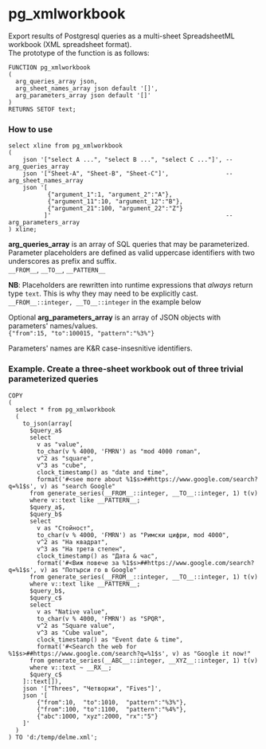 # pg_xmlworkbook
Export results of Postgresql queries as a multi-sheet SpreadsheetML workbook (XML spreadsheet format).  
The prototype of the function is as follows:
```PGSQL
FUNCTION pg_xmlworkbook
(
  arg_queries_array json, 
  arg_sheet_names_array json default '[]', 
  arg_parameters_array json default '[]'
)
RETURNS SETOF text;
```
### How to use
```PGSQL
select xline from pg_xmlworkbook
(
    json '["select A ...", "select B ...", "select C ..."]', -- arg_queries_array
    json '["Sheet-A", "Sheet-B", "Sheet-C"]',                -- arg_sheet_names_array
    json '[
           {"argument_1":1, "argument_2":"A"}, 
           {"argument_11":10, "argument_12":"B"}, 
           {"argument_21":100, "argument_22":"Z"}
          ]'                                                 -- arg_parameters_array
) xline; 
```
__arg_queries_array__ is an array of SQL queries that may be parameterized.  
Parameter placeholders are defined as valid uppercase identifiers with two underscores as prefix and suffix.  
`__FROM__`, `__TO__`, `__PATTERN__`   

__NB__: Placeholders are rewritten into runtime expressions that _always_ return type `text`. This is why they may need to be explicitly cast.  
`__FROM__::integer, __TO__::integer` in the example below  
  
Optional __arg_parameters_array__ is an array of JSON objects with parameters' names/values.  
  `{"from":15, "to":100015, "pattern":"%3%"}`  

Parameters' names are K&R case-insesnitive identifiers.  
### Example. Create a three-sheet workbook out of three trivial parameterized queries 
```PGSQL
COPY
(
  select * from pg_xmlworkbook
  (
    to_json(array[
      $query_a$
      select
        v as "value",
        to_char(v % 4000, 'FMRN') as "mod 4000 roman",
        v^2 as "square",
        v^3 as "cube",
        clock_timestamp() as "date and time",
        format('#<see more about %1$s>##https://www.google.com/search?q=%1$s', v) as "search Google"
      from generate_series(__FROM__::integer, __TO__::integer, 1) t(v)
      where v::text like __PATTERN__;
      $query_a$,
      $query_b$
      select
        v as "Стойност",
        to_char(v % 4000, 'FMRN') as "Римски цифри, mod 4000",
        v^2 as "На квадрат",
        v^3 as "На трета степен",
        clock_timestamp() as "Дата & час",
        format('#<Виж повече за %1$s>##https://www.google.com/search?q=%1$s', v) as "Потърси го в Google"
      from generate_series(__FROM__::integer, __TO__::integer, 1) t(v)
      where v::text like __PATTERN__;
      $query_b$,
      $query_c$
      select
        v as "Native value",
        to_char(v % 4000, 'FMRN') as "SPQR",
        v^2 as "Square value",
        v^3 as "Cube value",
        clock_timestamp() as "Event date & time",
        format('#<Search the web for %1$s>##https://www.google.com/search?q=%1$s', v) as "Google it now!"
      from generate_series(__ABC__::integer, __XYZ__::integer, 1) t(v)
      where v::text ~ __RX__;
      $query_c$
    ]::text[]),
    json '["Threes", "Четворки", "Fives"]',
    json '[
        {"from":10,  "to":1010,  "pattern":"%3%"},
        {"from":100, "to":1100,  "pattern":"%4%"}, 
        {"abc":1000, "xyz":2000, "rx":"5"}
    ]'
  )
) TO 'd:/temp/delme.xml';
```
